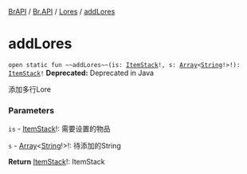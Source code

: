 [BrAPI](../../index.md) / [Br.API](../index.md) / [Lores](index.md) / [addLores](./add-lores.md)

# addLores

`open static fun ~~addLores~~(is: `[`ItemStack`](https://hub.spigotmc.org/javadocs/spigot/org/bukkit/inventory/ItemStack.html)`!, s: `[`Array`](https://kotlinlang.org/api/latest/jvm/stdlib/kotlin/-array/index.html)`<`[`String`](https://kotlinlang.org/api/latest/jvm/stdlib/kotlin/-string/index.html)`!>!): `[`ItemStack`](https://hub.spigotmc.org/javadocs/spigot/org/bukkit/inventory/ItemStack.html)`!`
**Deprecated:** Deprecated in Java

添加多行Lore

### Parameters

`is` - [ItemStack](https://hub.spigotmc.org/javadocs/spigot/org/bukkit/inventory/ItemStack.html)!: 需要设置的物品

`s` - [Array](https://kotlinlang.org/api/latest/jvm/stdlib/kotlin/-array/index.html)&lt;[String](https://kotlinlang.org/api/latest/jvm/stdlib/kotlin/-string/index.html)!&gt;!: 待添加的String

**Return**
[ItemStack](https://hub.spigotmc.org/javadocs/spigot/org/bukkit/inventory/ItemStack.html)!: ItemStack

